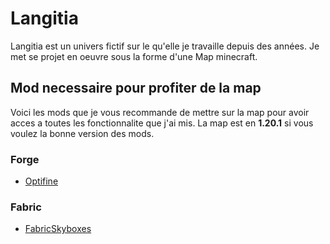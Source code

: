 # Langitia
Langitia est un univers fictif sur le qu'elle je travaille depuis des années. Je met se projet en oeuvre sous la forme d'une Map minecraft.

## Mod necessaire pour profiter de la map
Voici les mods que je vous recommande de mettre sur la map pour avoir acces a toutes les fonctionnalite que j'ai mis. La map est en **1.20.1** si vous voulez la bonne version des mods.

### Forge
- [Optifine](https://optifine.net/home)
### Fabric
- [FabricSkyboxes](https://modrinth.com/mod/fabricskyboxes)
